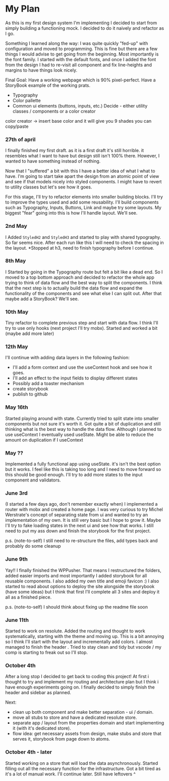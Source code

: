 # My Plan

As this is my first design system I'm implementing I decided to start from simply building a functioning mock.
I decided to do it naively and refactor as I go.

Something I learned along the way:
I was quite quickly "fed-up" with configuration and moved to programming. This is fine but there are a few things I would advise to get going from the beginning. Most importantly is the font family. I started with the default fonts, and once I added the font from the design I had to re-visit all component and fix line-heights and margins to have things look nicely.

Final Goal:
Have a working webpage which is 90% pixel-perfect.
Have a StoryBook example of the working prats.
- Typography
- Color pallette
- Common ui elements (buttons, inputs, etc.)
Decide - either utility classes / components or a color creator

color creator -> insert base color and it will give you 9 shades you can copy/paste

### 27th of april
I finally finished my first draft. as it is a first draft it's still horrible. it resembles what I want to have but design still isn't 100% there. However, I wanted to have something instead of nothing.

Now that I "suffered" a bit with this I have a better idea of what I what to have. I'm going to start take apart the design from an atomic point of view and see if that models nicely into styled components. I might have to revert to utility classes but let's see how it goes.

For this stage, I'll try to refactor elements into smaller building blocks. I'll try to improve the types used and add some reusability. I'll build components such as Typography, Inputs, Buttons, Link and maybe try some layouts. My biggest "fear" going into this is how I'll handle layout. We'll see.

### 2nd May
I Added `StyledH2` and `StyledH3` and started to play with shared typography. So far seems nice. After each run like this I will need to check the spacing in the layout.
*Stopped at h3, need to finish typography before I continue.

### 8th May
I Started by going in the Typography route but felt a bit like a dead end. So I moved to a top bottom approach and decided to refactor the whole app trying to think of data flow and the best way to split the components.
I think that the next step is to actually build the data flow and expand the functionality of the components and see what else I can split out.
After that maybe add a StoryBook? We'll see.

### 10th May
Tiny refactor to complete previous step and start with data flow. I think I'll try to use only hooks (next project I'll try mobx).
Started and worked a bit (maybe add more later)

### 12th May
I'll continue with adding data layers in the following fashion:
- I'll add a form context and use the useContext hook and see how it goes.
- I'll add an effect to the input fields to display different states
- Possibly add a toaster mechanism
- create storybook
- publish to github

### May 16th
Started playing around with state.
Currently tried to split state into smaller components but not sure it's worth it. Got quite a bit of duplication and still thinking what is the best way to handle the data flow.
Although I planned to use useContext I eventually used useState. Might be able to reduce the amount on duplication if I useContext

### May ??
Implemented a fully functional app using useState. it's isn't the best option but it works.
I feel like this is taking too long and I need to move forward so this should be good enough.
I'll try to add more states to the input component and validators.

### June 3rd
(I started a few days ago, don't remember exactly when) I implemented a router with mobx and created a home page.
I was very curious to try Michel Werstrate's concept of separating state from ui and wanted to try an implementation of my own. It is still very basic but I hope to grow it.
Maybe I'll try to fake loading states in the next ui and see how that works.
I still need to put my ass down and finish the storybook for the first project.

p.s. (note-to-self) I still need to re-structure the files, add types back and probably do some cleanup

### June 9th
Yay!! I finally finished the WPPusher. That means I restructured the folders, added easier imports and most importantly I added storybook for all reusable components. I also added my own title and emoji favicon :)
I also started to read about options to deploy the site alongside the storybook (have some ideas) but I think that first I'll complete all 3 sites and deploy it all as a finished piece.

p.s. (note-to-self) I should think about fixing up the readme file soon

### June 11th
Started to work on resolute. Added the routing and thought to work systematically, starting with the theme and moving up. This is a bit annoying so I think I'll start with the layout and incrementally add colors.
I almost managed to finish the header . Tried to stay clean and tidy but vscode / my comp is starting to freak out so I'll stop.

### October 4th
After a long stop I decided to get back to coding this project!
At first i thought to try and implement my routing and architecture plan but I think i have enough experiments going on.
I finally decided to simply finish the header and sidebar as planned. 

Next:
- clean up both component and make better separation - ui / domain.
- move all stubs to store and have a dedicated resolute store.
- separate app / layout from the properties domain and start implementing it (with it's dedicated store).
- flow idea: get necessary assets from design, make stubs and store that serves it, storybook from page down to atoms.

### October 4th - later
Started working on a store that will load the data asynchronously. Started filling out all the necessary function for the infrastructure. Got a bit tired as it's a lot of manual work. I'll continue later.
Still have leftovers ^